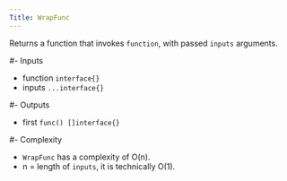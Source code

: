```yaml
---
Title: WrapFunc
---
```


Returns a function that invokes `function`, with passed `inputs` arguments.

#- Inputs
- function `interface{}`
- inputs `...interface{}`

#- Outputs
- first `func() []interface{}`

#- Complexity
- `WrapFunc` has a complexity of O(n).
- n = length of `inputs`, it is technically O(1).
